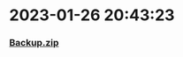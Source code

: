 # 2023-01-26 20:43:23

### [Backup.zip](https://raw.githubusercontent.com/Sam5440/Genshin_Impact_Teleport_Files/main/ManualCollectPoint/%5BOld%5DTeleportsALL%28Version_2.8%29/English/Locs/Dead%20Ley%20line/Backup.zip)

